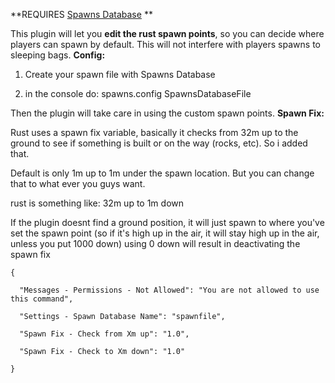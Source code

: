 **REQUIRES
[Spawns Database](http://oxidemod.org/plugins/spawns-database.720/) **

This plugin will let you **edit the rust spawn points**, so you can decide where players can spawn by default. This will not interfere with players spawns to sleeping bags.
**Config:**

1) Create your spawn file with Spawns Database

2) in the console do:  spawns.config SpawnsDatabaseFile

Then the plugin will take care in using the custom spawn points.
**Spawn Fix:**

Rust uses a spawn fix variable, basically it checks from 32m up to the ground to see if something is built or on the way (rocks, etc). So i added that.

Default is only 1m up to 1m under the spawn location. But you can change that to what ever you guys want.

rust is something like: 32m up to 1m down

If the plugin doesnt find a ground position, it will just spawn to where you've set the spawn point (so if it's high up in the air, it will stay high up in the air, unless you put 1000 down)
using 0 down will result in deactivating the spawn fix

````
{

  "Messages - Permissions - Not Allowed": "You are not allowed to use this command",

  "Settings - Spawn Database Name": "spawnfile",

  "Spawn Fix - Check from Xm up": "1.0",

  "Spawn Fix - Check to Xm down": "1.0"

}
````